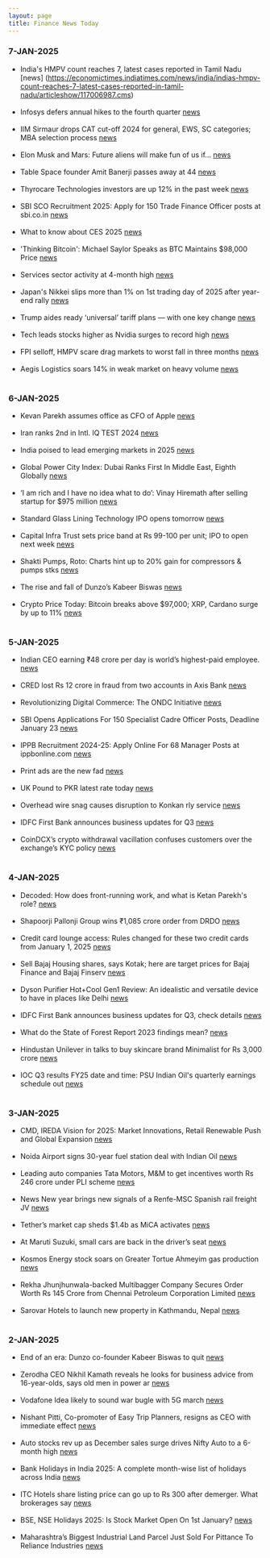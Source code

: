 ```yaml
---
layout: page
title: Finance News Today
---
```


### 7-JAN-2025

- India's HMPV count reaches 7, latest cases reported in Tamil Nadu [news] (https://economictimes.indiatimes.com/news/india/indias-hmpv-count-reaches-7-latest-cases-reported-in-tamil-nadu/articleshow/117006987.cms)  <br/><br/> 	
- Infosys defers annual hikes to the fourth quarter [news](https://www.moneycontrol.com/technology/infosys-defers-annual-hikes-to-the-fourth-quarter-article-12903806.html) <br/><br/> 	
- IIM Sirmaur drops CAT cut-off 2024 for general, EWS, SC categories; MBA selection process [news](https://news.careers360.com/iim-sirmaur-cat-cut-off-2024-drops-for-general-ews-sc-categories-mba-selection-process) <br/><br/> 	
- Elon Musk and Mars: Future aliens will make fun of us if... [news](https://timesofindia.indiatimes.com/technology/tech-news/elon-musk-future-aliens-will-make-fun-of-us-if-/articleshow/116924643.cms) <br/><br/> 	
- Table Space founder Amit Banerji passes away at 44 [news](https://www.moneycontrol.com/news/business/startup/table-space-founder-amit-banerji-passes-away-at-44-12904339.html) <br/><br/> 	
- Thyrocare Technologies investors are up 12% in the past week [news](https://simplywall.st/stocks/in/healthcare/nse-thyrocare/thyrocare-technologies-shares/news/thyrocare-technologies-nsethyrocare-investors-are-up-12-in-t) <br/><br/> 	
- SBI SCO Recruitment 2025: Apply for 150 Trade Finance Officer posts at sbi.co.in [news](https://www.hindustantimes.com/education/employment-news/sbi-sco-recruitment-2025-apply-for-150-trade-finance-officer-posts-at-sbi-co-in-direct-link-here-101735964025634.html) <br/><br/> 	
- What to know about CES 2025 [news](https://www.usatoday.com/story/tech/2025/01/06/ces-2025-las-vegas/77484940007/) <br/><br/> 	
- 'Thinking Bitcoin': Michael Saylor Speaks as BTC Maintains $98,000 Price [news](https://in.investing.com/news/cryptocurrency-news/thinking-bitcoin-michael-saylor-speaks-as-btc-maintains-98000-price-4597381) <br/><br/> 	
- Services sector activity at 4-month high [news](https://timesofindia.indiatimes.com/business/india-business/survey-services-sector-activity-at-4-month-high/articleshow/117005211.cms) <br/><br/> 	
- Japan's Nikkei slips more than 1% on 1st trading day of 2025 after year-end rally [news](https://m.economictimes.com/markets/stocks/news/japans-nikkei-slips-more-than-1-on-1st-trading-day-of-2025-after-year-end-rally/articleshow/116989176.cms) <br/><br/> 	
- Trump aides ready ‘universal’ tariff plans — with one key change [news](https://www.washingtonpost.com/business/2025/01/06/trump-tariff-economy-trade/) <br/><br/> 	
- Tech leads stocks higher as Nvidia surges to record high [news](https://finance.yahoo.com/news/live/stock-market-today-tech-leads-stocks-higher-as-nvidia-surges-to-record-high-175727614.html) <br/><br/> 	
- FPI selloff, HMPV scare drag markets to worst fall in three months [news](https://www.business-standard.com/markets/stock-market-news/fpi-selloff-hmpv-scare-drag-markets-to-worst-fall-in-three-months-125010601042_1.html) <br/><br/> 	
- Aegis Logistics soars 14% in weak market on heavy volume [news](https://www.business-standard.com/markets/news/buzzing-stock-aegis-logistics-soars-14-in-weak-market-on-heavy-volume-125010600507_1.html) <br/><br/> 	


### 6-JAN-2025

- Kevan Parekh assumes office as CFO of Apple [news](https://m.economictimes.com/news/international/business/kevan-parekh-assumes-office-as-cfo-of-apple/articleshow/116949200.cms) <br/><br/> 	
- Iran ranks 2nd in Intl. IQ TEST 2024 [news](https://www.tehrantimes.com/news/508313/Iran-ranks-2nd-in-Intl-IQ-TEST-2024) <br/><br/> 	
- India poised to lead emerging markets in 2025   [news](https://www.moneycontrol.com/news/business/earnings/goldman-sachs-india-poised-to-lead-emerging-markets-in-2025-12903801.html) <br/><br/> 	
- Global Power City Index: Dubai Ranks First In Middle East, Eighth Globally [news](https://www.ndtv.com/world-news/global-power-city-index-dubai-ranks-first-in-middle-east-eighth-globally-7406957) <br/><br/> 	
- ‘I am rich and I have no idea what to do’: Vinay Hiremath after selling startup for $975 million [news](https://www.moneycontrol.com/news/trends/i-am-rich-and-i-have-no-idea-what-to-do-with-my-life-vinay-hiremath-after-selling-startup-for-975-million-12903620.html) <br/><br/> 	
- Standard Glass Lining Technology IPO opens tomorrow [news](https://www.livemint.com/market/ipo/standard-glass-lining-technology-ipo-opens-on-monday-gmp-review-other-details-among-10-key-things-to-know-11735988671955.html) <br/><br/> 	
- Capital Infra Trust sets price band at Rs 99-100 per unit; IPO to open next week [news](https://www.zeebiz.com/markets/ipo/news-capital-infra-trust-sets-price-band-at-rs-99-100-per-unit-ipo-to-open-next-week-337103) <br/><br/> 	
- Shakti Pumps, Roto: Charts hint up to 20% gain for compressors & pumps stks [news](https://www.business-standard.com/markets/news/shakti-pumps-roto-charts-hint-up-to-20-gain-for-compressors-pumps-stks-124123000303_1.html) <br/><br/> 	
- The rise and fall of Dunzo’s Kabeer Biswas [news](https://www.financialexpress.com/business/industry-the-rise-and-fall-of-dunzos-kabeer-biswas-3706888/) <br/><br/> 	
- Crypto Price Today: Bitcoin breaks above $97,000; XRP, Cardano surge by up to 11% [news](https://m.economictimes.com/markets/cryptocurrency/crypto-news/crypto-price-today-bitcoin-breaks-above-97000-xrp-cardano-surge-by-up-to-11/articleshow/116909527.cms) <br/><br/> 	


### 5-JAN-2025

- Indian CEO earning ₹48 crore per day is world’s highest-paid employee. [news](https://www.hindustantimes.com/trending/this-indian-ceo-earning-rs-48-crore-per-day-is-world-s-highest-paid-employee-it-s-not-sundar-pichai-or-satya-nadella-101735970291924.html) <br/><br/> 	
- CRED lost Rs 12 crore in fraud from two accounts in Axis Bank [news](https://timesofindia.indiatimes.com/technology/tech-news/reliance-backed-dunzo-may-see-founder-exit-cred-lost-rs-12-crore-in-fraud-from-two-accounts-in-axis-bank-blinkit-launches-10-minutes-ambulance-service-and-other-top-tech-news-of-the-week/articleshow/116943350.cms) <br/><br/> 	
- Revolutionizing Digital Commerce: The ONDC Initiative [news](https://pib.gov.in/PressReleasePage.aspx?PRID=2090097) <br/><br/> 	
- SBI Opens Applications For 150 Specialist Cadre Officer Posts, Deadline January 23 [news](https://www.ndtv.com/education/sbi-sco-recruitment-2025-state-bank-of-india-opens-applications-for-150-specialist-cadre-officer-posts-deadline-january-23-7398651) <br/><br/> 	
- IPPB Recruitment 2024-25: Apply Online For 68 Manager Posts at ippbonline.com [news](https://www.jagranjosh.com/articles/ippb-manager-recruitment-2024-25-notification-for-68-posts-pdf-eligibility-salary-apply-online-link-1735482016-1) <br/><br/> 	
- Print ads are the new fad [news](https://www.mid-day.com/sunday-mid-day/article/print-ads-are-the-new-fad-23458811) <br/><br/> 	
- UK Pound to PKR latest rate today [news](https://www.samaa.tv/2087326731-uk-pound-to-pkr-latest-rate-today-04-january-2025) <br/><br/> 	
- Overhead wire snag causes disruption to Konkan rly service [news](https://timesofindia.indiatimes.com/city/goa/overhead-wire-snag-causes-disruption-to-konkan-rly-service/articleshow/116950035.cms) <br/><br/> 	
- IDFC First Bank announces business updates for Q3 [news](https://www.businesstoday.in/markets/company-stock/story/idfc-first-bank-announces-business-updates-for-q3-check-details-459492-2025-01-03) <br/><br/> 	
- CoinDCX’s crypto withdrawal vacillation confuses customers over the exchange’s KYC policy [news](https://www.thehindu.com/sci-tech/technology/coindcxs-crypto-withdrawal-vacillation-confuses-customers-over-the-exchanges-kyc-policy/article69056985.ece) <br/><br/> 	

### 4-JAN-2025

- Decoded: How does front-running work, and what is Ketan Parekh's role? [news](https://www.business-standard.com/amp/markets/news/decoded-front-running-ketan-parekh-role-sebi-investigation-125010300637_1.html) <br/><br/>
- Shapoorji Pallonji Group wins ₹1,085 crore order from DRDO [news](https://www.cnbctv18.com/market/afcons-infra-share-price-1085-crore-order-win-from-drdo-shapoorji-pallonji-group-outlook-ipo-19534017.htm) <br/><br/> 	
- Credit card lounge access: Rules changed for these two credit cards from January 1, 2025 [news](https://m.economictimes.com/wealth/spend/credit-card-lounge-access-rules-changed-for-these-two-credit-cards-from-january-1-2025/articleshow/116887539.cms) <br/><br/> 	
- Sell Bajaj Housing shares, says Kotak; here are target prices for Bajaj Finance and Bajaj Finserv [news](https://www.businesstoday.in/markets/company-stock/story/sell-bajaj-housing-shares-says-kotak-here-are-target-prices-for-bajaj-finance-and-bajaj-finserv-459448-2025-01-03) <br/><br/> 	
- Dyson Purifier Hot+Cool Gen1 Review: An idealistic and versatile device to have in places like Delhi [news](https://www.thehindu.com/sci-tech/technology/gadgets/dyson-purifier-hotcool-gen1-review-an-idealistic-and-versatile-device-to-have-in-places-like-delhi/article69056799.ece) <br/><br/> 	
- IDFC First Bank announces business updates for Q3, check details [news](https://www.businesstoday.in/markets/company-stock/story/idfc-first-bank-announces-business-updates-for-q3-check-details-459492-2025-01-03) <br/><br/> 	
- What do the State of Forest Report 2023 findings mean? [news](https://www.thehindu.com/sci-tech/energy-and-environment/what-do-the-state-of-forest-report-2023-findings-mean-explained/article69045865.ece) <br/><br/> 	
- Hindustan Unilever in talks to buy skincare brand Minimalist for Rs 3,000 crore [news](https://www.business-standard.com/companies/news/hindustan-unilever-in-talks-to-buy-skincare-brand-minimalist-for-rs-3k-cr-125010300966_1.html) <br/><br/> 	
- IOC Q3 results FY25 date and time: PSU Indian Oil's quarterly earnings schedule out [news](https://www.etnownews.com/markets/ioc-q3-results-fy25-date-and-time-psu-indian-oils-quarterly-earnings-schedule-out-details-article-116883157) <br/><br/> 	

### 3-JAN-2025

- CMD, IREDA Vision for 2025: Market Innovations, Retail Renewable Push and Global Expansion [news](https://pib.gov.in/PressReleaseIframePage.aspx?PRID=2089202) <br/><br/> 	
- Noida Airport signs 30-year fuel station deal with Indian Oil [news](https://energy.economictimes.indiatimes.com/news/oil-and-gas/noida-airport-signs-30-year-fuel-station-deal-with-indian-oil/116879890) <br/><br/> 	
- Leading auto companies Tata Motors, M&M to get incentives worth Rs 246 crore under PLI scheme [news](https://www.moneycontrol.com/news/business/companies/leading-auto-companies-tata-motors-m-m-to-get-incentives-worth-rs-246-crore-under-pli-scheme-12902127.html) <br/><br/> 	
- News New year brings new signals of a Renfe-MSC Spanish rail freight JV [news](https://theloadstar.com/new-year-brings-new-signals-of-a-renfe-msc-spanish-rail-freight-jv/) <br/><br/> 	
- Tether’s market cap sheds $1.4b as MiCA activates [news](https://crypto.news/tethers-market-cap-sheds-1-4b-as-mica-activates/) <br/><br/> 	
- At Maruti Suzuki, small cars are back in the driver’s seat [news](https://www.livemint.com/market/mark-to-market/maruti-suzuki-share-price-small-car-sales-suvs-premium-cars-rural-demand-automakers-auto-sector-price-hikes-11735809132657.html) <br/><br/> 	
- Kosmos Energy stock soars on Greater Tortue Ahmeyim gas production [news](https://in.investing.com/news/stock-market-news/kosmos-energy-stock-soars-on-greater-tortue-ahmeyim-gas-production-93CH-4595492) <br/><br/> 	
- Rekha Jhunjhunwala-backed Multibagger Company Secures Order Worth Rs 145 Crore from Chennai Petroleum Corporation Limited [news](https://www.dsij.in/dsijarticledetail/rekha-jhunjhunwala-backed-multibagger-company-secures-order-worth-rs-145-crore-from-chennai-petroleum-corporation-limited-id001-45418) <br/><br/> 	
- Sarovar Hotels to launch new property in Kathmandu, Nepal [news](https://finance.yahoo.com/news/sarovar-hotels-launch-property-kathmandu-155538928.html) <br/><br/> 	

### 2-JAN-2025

- End of an era: Dunzo co-founder Kabeer Biswas to quit [news](https://www.moneycontrol.com/news/business/startup/end-of-an-era-dunzo-co-founder-kabeer-biswas-to-quit-12902324.html) <br/><br/> 	
- Zerodha CEO Nikhil Kamath reveals he looks for business advice from 16-year-olds, says old men in power ar [news](https://m.economictimes.com/magazines/panache/zerodha-ceo-nikhil-kamath-reveals-he-looks-for-business-advice-from-16-year-olds-says-old-men-in-power-are-out-of-touch/articleshow/116850002.cms) <br/><br/> 	
- Vodafone Idea likely to sound war bugle with 5G march [news](https://m.economictimes.com/industry/telecom/telecom-news/vodafone-idea-likely-to-sound-war-bugle-with-5g-march/articleshow/116863195.cms) <br/><br/> 	
- Nishant Pitti, Co-promoter of Easy Trip Planners, resigns as CEO with immediate effect [news](https://www.cnbctv18.com/market/nishant-pitti-easy-trip-planners-ease-my-trip-ceo-resigns-stake-sale-block-deal-share-price-reaction-19532728.htm) <br/><br/> 	
- Auto stocks rev up as December sales surge drives Nifty Auto to a 6-month high [news](https://www.moneycontrol.com/news/business/markets/auto-stocks-rev-up-as-december-sales-surge-drives-nifty-auto-to-a-6-month-high-12902019.html) <br/><br/> 	
- Bank Holidays in India 2025: A complete month-wise list of holidays across India [news](https://indianexpress.com/article/when-is/bank-holidays-in-india-2025-a-complete-month-wise-list-of-holidays-9755797/) <br/><br/> 	
- ITC Hotels share listing price can go up to Rs 300 after demerger. What brokerages say [news](https://m.economictimes.com/markets/stocks/news/itc-hotels-share-listing-price-can-go-up-to-rs-300-after-demerger-what-brokerages-say/articleshow/116874217.cms) <br/><br/> 	
- BSE, NSE Holidays 2025: Is Stock Market Open On 1st January? [news](https://www.news18.com/business/markets/stock-market-holidays-2025-jan-1-nse-bse-new-year-9174112.html) <br/><br/> 	
- Maharashtra’s Biggest Industrial Land Parcel Just Sold For Pittance To Reliance Industries [news](https://www.ndtvprofit.com/business/reliance-navi-mumbai-iia-stake-land-deal) <br/><br/> 	
